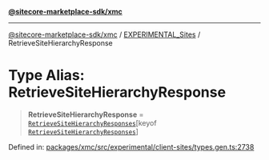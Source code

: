 [**@sitecore-marketplace-sdk/xmc**](../../../../README.md)

***

[@sitecore-marketplace-sdk/xmc](../../../../README.md) / [EXPERIMENTAL\_Sites](../README.md) / RetrieveSiteHierarchyResponse

# Type Alias: RetrieveSiteHierarchyResponse

> **RetrieveSiteHierarchyResponse** = [`RetrieveSiteHierarchyResponses`](RetrieveSiteHierarchyResponses.md)\[keyof [`RetrieveSiteHierarchyResponses`](RetrieveSiteHierarchyResponses.md)\]

Defined in: [packages/xmc/src/experimental/client-sites/types.gen.ts:2738](https://github.com/Sitecore/marketplace-sdk/blob/main/packages/xmc/src/experimental/client-sites/types.gen.ts#L2738)
